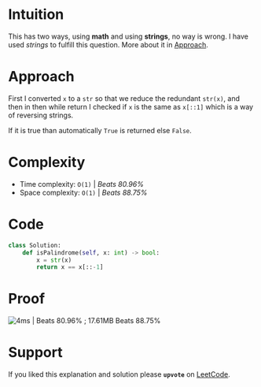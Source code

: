# Intuition
This has two ways, using **math** and using **strings**, no way is wrong. I have used _strings_ to fulfill this question. More about it in [Approach](#Approach).

# Approach
First I converted `x` to a `str` so that we reduce the redundant `str(x)`, and then in then while return I checked if `x` is the same as `x[::1]` which is a way of reversing strings.

If it is true than automatically `True` is returned else `False`.

# Complexity
- Time complexity: `O(1)` | *Beats 80.96%*
- Space complexity: `O(1)` | *Beats 88.75%*

# Code
```Python
class Solution:
    def isPalindrome(self, x: int) -> bool:
        x = str(x)
        return x == x[::-1]
```

# Proof

![4ms | Beats 80.96% ; 17.61MB Beats 88.75%](https://assets.leetcode.com/users/images/467058e8-845b-426e-991e-9da0a46e1090_1742535307.6123881.png)

# Support

If you liked this explanation and solution please **`upvote`** on [LeetCode](https://leetcode.com/problems/palindrome-number/solutions/6561735/solution-for-palindrome-number-in-python-d4fq/).